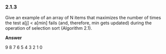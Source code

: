 ### 2.1.3

Give an example of an array of N items that maximizes the number of times the test a[j] < a[min] fails (and, therefore, min gets updated) during the operation of selection sort (Algorithm 2.1).

**Answer**

9 8 7 6 5 4 3 2 1 0
